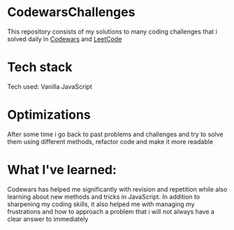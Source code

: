 # CodewarsChallenges

This repository consists of my solutions to many coding challenges that i solved daily in [Codewars](https://www.codewars.com/) and [LeetCode](https://leetcode.com/) 

# Tech stack

Tech used: Vanilla JavaScript

# Optimizations

After some time i go back to past problems and challenges and try to solve them using different methods, refactor code and make it more readable

# What I've learned:

Codewars has helped me significantly with revision and repetition while also learning about new methods and tricks in JavaScript. 
In addition to sharpening my coding skills, it also helped me with managing my frustrations and how to approach a problem that i will not always have a clear answer to immediately 

